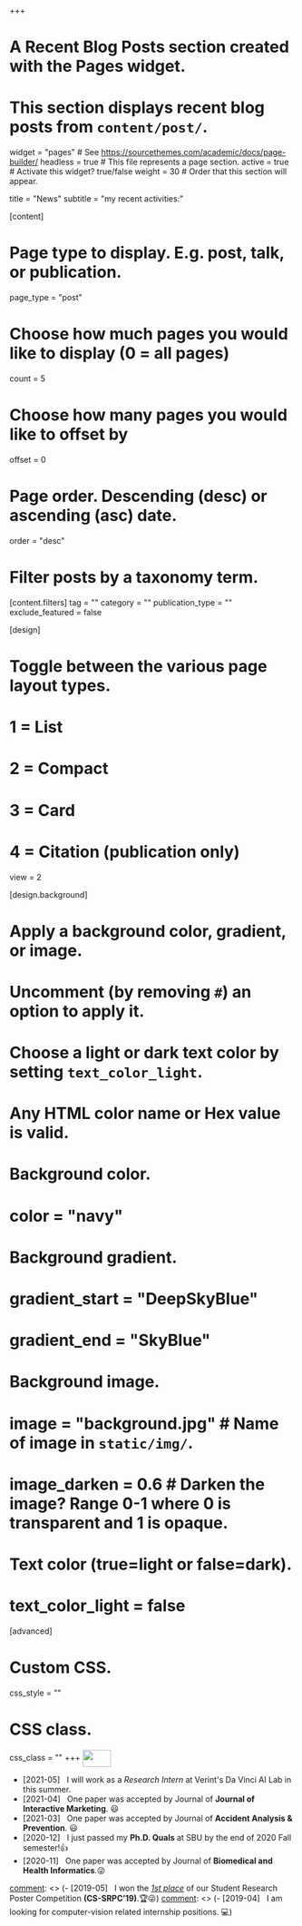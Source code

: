 +++
# A Recent Blog Posts section created with the Pages widget.
# This section displays recent blog posts from `content/post/`.

widget = "pages"  # See https://sourcethemes.com/academic/docs/page-builder/
headless = true  # This file represents a page section.
active = true  # Activate this widget? true/false
weight = 30  # Order that this section will appear.

title = "News"
subtitle = "my recent activities:"

[content]
  # Page type to display. E.g. post, talk, or publication.
  page_type = "post"
  
  # Choose how much pages you would like to display (0 = all pages)
  count = 5
  
  # Choose how many pages you would like to offset by
  offset = 0

  # Page order. Descending (desc) or ascending (asc) date.
  order = "desc"

  # Filter posts by a taxonomy term.
  [content.filters]
    tag = ""
    category = ""
    publication_type = ""
    exclude_featured = false
  
[design]
  # Toggle between the various page layout types.
  #   1 = List
  #   2 = Compact
  #   3 = Card
  #   4 = Citation (publication only)
  view = 2
  
[design.background]
  # Apply a background color, gradient, or image.
  #   Uncomment (by removing `#`) an option to apply it.
  #   Choose a light or dark text color by setting `text_color_light`.
  #   Any HTML color name or Hex value is valid.
  
  # Background color.
  # color = "navy"
  
  # Background gradient.
  # gradient_start = "DeepSkyBlue"
  # gradient_end = "SkyBlue"
  
  # Background image.
  # image = "background.jpg"  # Name of image in `static/img/`.
  # image_darken = 0.6  # Darken the image? Range 0-1 where 0 is transparent and 1 is opaque.

  # Text color (true=light or false=dark).
  # text_color_light = false 
  
[advanced]
 # Custom CSS. 
 css_style = ""
 
 # CSS class.
 css_class = ""
+++
<img style='vertical-align:middle;' src="img/new.gif" width="50" height="30" />

- [2021-05] &nbsp; I will work as a *Research Intern* at Verint's Da Vinci AI Lab in this summer.
- [2021-04] &nbsp; One paper was accepted by Journal of **Journal of Interactive Marketing**. :smiley:
- [2021-03] &nbsp; One paper was accepted by Journal of **Accident Analysis & Prevention**.	:smiley:
- [2020-12] &nbsp; I just passed my **Ph.D. Quals** at SBU by the end of 2020 Fall semester!:thumbsup:
- [2020-11] &nbsp; One paper was accepted by Journal of **Biomedical and Health Informatics**.:stuck_out_tongue_winking_eye:


<!--- <b><mark> 2019-05-10 &nbsp; &nbsp; &nbsp; I posted a tutorial about <a href="/tutorial/prml_ch1_eq1_90/">Eq. 1.90</a> derivation of <b><em>PRML</em></b> under the <b>Tutorials</b> section.</b></mark> :green_book: --->
[comment]: <> (- [ 2019-04 ] &nbsp; I am looking for computer-vision related internship positions. :computer:)
[comment]: <> ( - [ 2019-04 ] &nbsp; My personal homepage has been successfully set up! :smiley:)
[comment]: <> (- [2020-06] &nbsp; One paper was accepted by Journal of **Computers in Human Behavior**.:smiley:)
[comment]: <> (- [2019-05] &nbsp; I won the <ins><em>1st place</em></ins> of our Student Research Poster Competition <b>(CS-SRPC’19)</b>.:trophy::stuck_out_tongue_winking_eye:)
[comment]: <> (- [2019-04] &nbsp; I am looking for computer-vision related internship positions. :computer:)
